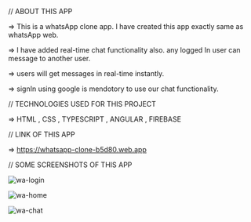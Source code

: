 // ABOUT THIS APP

=> This is a whatsApp clone app. I have created this app exactly same as whatsApp web.

=> I have added real-time chat functionality also. any logged In user can message to another user.

=> users will get messages in real-time instantly.

=> signIn using google is mendotory to use our chat functionality.

// TECHNOLOGIES USED FOR THIS PROJECT

=> HTML , CSS , TYPESCRIPT , ANGULAR , FIREBASE

// LINK OF THIS APP

=> https://whatsapp-clone-b5d80.web.app

// SOME SCREENSHOTS OF THIS APP

![wa-login](https://user-images.githubusercontent.com/38484556/151649118-b1a17c26-4128-4cf5-9efb-2fcf0a29b980.png)


![wa-home](https://user-images.githubusercontent.com/38484556/151649182-5ae8b4ba-7f7c-45a4-8534-e094f45fc6d8.png)


![wa-chat](https://user-images.githubusercontent.com/38484556/151649186-9fd377c0-e333-43cc-9a38-731de7676cdd.png)
